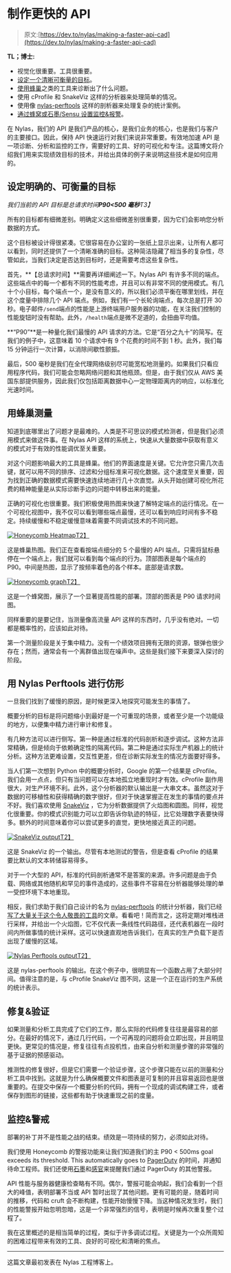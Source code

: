 # 制作更快的 API

> 原文:[https://dev.to/nylas/making-a-faster-api-cad](https://dev.to/nylas/making-a-faster-api-cad)

**TL；博士:**

*   视觉化很重要。工具很重要。
*   [设定一个清晰可衡量的目标](#goal)。
*   [使用蜂巢](#honeycomb)之类的工具来诊断出了什么问题。
*   使用 cProfile 和 SnakeViz 这样的分析器来处理简单的情况。
*   使用像 [nylas-perftools](https://github.com/nylas/nylas-perftools) 这样的剖析器来处理复杂的统计案例。
*   [通过蜂窝或石墨/Sensu 设置监控&报警](#monitoring)。

在 Nylas，我们的 API 是我们产品的核心，是我们业务的核心，也是我们与客户的主要接口。因此，保持 API 快速运行对我们来说非常重要。有效地加速 API 是一项诊断、分析和监控的工作，需要好的工具、好的可视化和专注。这篇博文将介绍我们用来实现绩效目标的技术，并给出具体的例子来说明这些技术是如何应用的。

## [](#set-a-clear-and-measurable-goal)设定明确的、可衡量的目标

*我们当前的 API 目标是总请求时间**P90<500 毫秒**T3】*

所有的目标都有细微差别。明确定义这些细微差别很重要，因为它们会影响您分析数据的方式。

这个目标被设计得很紧凑。它很容易在办公室的一张纸上显示出来，让所有人都可以看到，同时还提供了一个清晰准确的目标。这种简洁隐藏了相当多的复杂性，尽管如此，当我们决定是否达到目标时，还是需要考虑这些复杂性。

首先，**【总请求时间】**需要再详细阐述一下。Nylas API 有许多不同的端点。这些端点中的每一个都有不同的性能考虑，并且可以有非常不同的使用模式。有几十个小目标，每个端点一个，是没有意义的，所以我们必须平衡在哪里划线，并在这个度量中排除几个 API 端点。例如，我们有一个长轮询端点，每次总是打开 30 秒。电子邮件`/send`端点的性能是上游终端用户服务器的功能，在关注我们控制的性能旋钮时没有帮助。此外，`/health`端点是微不足道的，会扭曲平均值。

**“P90”**是一种量化我们最慢的 API 请求的方法。它是“百分之九十”的简写。在我们的例子中，这意味着 10 个请求中有 9 个花费的时间不到 1 秒。此外，我们每 15 分钟运行一次计算，以消除间歇性颤振。

最后，500 毫秒是我们在全代理网络级别尽可能宽松地测量的。如果我们只看应用程序代码，我们可能会忽略网络问题和其他瓶颈。但是，由于我们仅从 AWS 美国东部提供服务，因此我们仅包括距离数据中心一定物理距离内的响应，以标准化光速时间。

## [](#measuring-with-honeycomb)用蜂巢测量

知道到底哪里出了问题才是最难的。人类是不可思议的模式检测者，但是我们必须用模式来做这件事。在 Nylas API 这样的系统上，快速从大量数据中获取有意义的模式对于有效的性能调优至关重要。

对这个问题影响最大的工具是蜂巢。他们的界面速度是关键。它允许您只需几次击键，就可以用不同的排序、过滤和分组标准来可视化数据。这个速度至关重要，因为找到正确的数据模式需要快速连续地进行几十次直觉。从头开始创建可视化所花费的精神能量是从实际诊断手边的问题中转移出来的能量。

正确的可视化也很重要。我们积极使用热图来快速了解特定端点的运行情况。在一个可视化视图中，我不仅可以看到哪些端点最慢，还可以看到响应时间有多不稳定。持续缓慢和不稳定缓慢意味着需要不同调试技术的不同问题。

[![Honeycomb Heatmap](../Images/e1aa2d21bd035386d0a96d46a9b65697.png)T2】](https://res.cloudinary.com/practicaldev/image/fetch/s--61MFAz3G--/c_limit%2Cf_auto%2Cfl_progressive%2Cq_66%2Cw_880/https://www.nylas.com/hs-fs/hubfs/blog%2520images/Making%2520a%2520Faster%2520API/honeycomb-gif.gif)

这是蜂巢热图。我们正在查看按端点细分的 5 个最慢的 API 端点。只需将鼠标悬停在一个端点上，我们就可以看到每个端点的行为。顶部图表是每个端点的 P90。中间是热图，显示了按频率着色的各个样本。底部是请求数。

[![Honeycomb graph](../Images/8ec431272d0717f8d07a144724824103.png)T2】](https://res.cloudinary.com/practicaldev/image/fetch/s--pqKP66mz--/c_limit%2Cf_auto%2Cfl_progressive%2Cq_auto%2Cw_880/https://www.nylas.com/hs-fs/hubfs/blog%2520images/Making%2520a%2520Faster%2520API/honeycomb-graph.png)

这是一个蜂窝图，展示了一个显著提高性能的部署。顶部的图表是 P90 请求时间图。

同样重要的是要记住，当测量像高流量 API 这样的东西时，几乎没有绝对。一切都是概率性的，应该如此对待。

第一个测量阶段是关于集中精力。没有一个绩效项目拥有无限的资源，银弹也很少存在；然而，通常会有一个离群值出现在噪声中。这些是我们接下来要深入探讨的阶段。

## [](#profiling-with-nylas-perftools)用 Nylas Perftools 进行仿形

一旦我们找到了缓慢的原因，是时候更深入地探究可能发生的事情了。

概要分析的目标是将问题缩小到最好是一个可重现的场景，或者至少是一个功能级的地方，以便集中精力进行审计和修复。

有几种方法可以进行侧写。第一种是通过标准的代码剖析和逐步调试。这种方法非常精确，但是倾向于依赖确定性的隔离代码。第二种是通过实际生产机器上的统计分析。这种方法更难设置，交互性更差，但在诊断实际发生的情况方面要好得多。

当人们第一次想到 Python 中的概要分析时，Google 的第一个结果是 cProfile。我们会用一点点，但只有当问题可以在本地孤立地重现时才有效。cProfile 副作用很大，对生产环境不利。此外，这个分析器的默认输出是一大串文本。虽然这对于数据的可移植性和获得精确的数字很好，但对于快速掌握正在发生的事情的要点并不好。我们喜欢使用 [SnakeViz](https://jiffyclub.github.io/snakeviz/) ，它为分析数据提供了火焰图和圆图。同样，视觉化很重要。你的模式识别能力可以立即告诉你轨迹的特征，比它处理数字表要快得多。额外的时间意味着你可以尝试更多的直觉，更快地接近真正的问题。

[![SnakeViz output](../Images/29f7257626607c8a4fdda4922dee18a7.png)T2】](https://res.cloudinary.com/practicaldev/image/fetch/s--6fmRt8cA--/c_limit%2Cf_auto%2Cfl_progressive%2Cq_auto%2Cw_880/https://www.nylas.com/hs-fs/hubfs/blog%2520images/Making%2520a%2520Faster%2520API/snake-viz.png)

这是 SnakeViz 的一个输出。尽管有本地测试的警告，但是查看 cProfile 的结果要比默认的文本转储容易得多。

对于一个大型的 API，标准的代码剖析通常不是答案的来源。许多问题是由于负载、网络或其他随机和罕见的事件造成的，这些事件不容易在分析器能够处理的单一受控环境下本地重现。

相反，我们求助于我们自己设计的名为 [nylas-perftools](https://github.com/nylas/nylas-perftools) 的统计分析器，我们已经[写了大量关于这个令人敬畏的工具](https://www.nylas.com/blog/performance)的文章。看看吧！简而言之，这将定期对堆栈进行采样，并给出一个火焰图，它不仅代表一条线性代码路径，还代表机器在一段时间内所做事情的统计采样。这可以快速直观地告诉我们，在真实的生产负载下是否出现了缓慢的区域。

[![Nylas Perftools output](../Images/86ee4634a367d74bb3bf970228cc1b43.png)T2】](https://res.cloudinary.com/practicaldev/image/fetch/s--P4js92Ze--/c_limit%2Cf_auto%2Cfl_progressive%2Cq_auto%2Cw_880/https://www.nylas.com/hs-fs/hubfs/blog%2520images/Making%2520a%2520Faster%2520API/flame-graph.png)

这是 nylas-perftools 的输出。在这个例子中，很明显有一个函数占用了大部分时间。值得注意的是，与 cProfile SnakeViz 图不同，这是一个正在运行的生产系统的统计表示。

## [](#fixing-amp-validating)修复&验证

如果测量和分析工具完成了它们的工作，那么实际的代码修复往往是最容易的部分。在最好的情况下，通过几行代码，一个可再现的问题将会立即出现，并且明显更快。更常见的情况是，修复往往有点投机性，由来自分析和测量步骤的非常强的基于证据的预感驱动。

推测性的修复很好，但是它们需要一个验证步骤，这个步骤只能在以前的测量和分析工具中找到。这就是为什么确保概要文件和图表是可复制的并且容易返回也是很重要的。在提交中保存一个概要分析的代码，拥有一个现成的调试构建工件，或者保存到图形的链接，这些都有助于快速重现之前的度量。

## [](#monitoring-amp-alerting)监控&警戒

部署的补丁并不是性能之战的结束。绩效是一项持续的努力，必须如此对待。

我们使用 Honeycomb 的警报功能来让我们知道我们的主 P90 < 500ms goal exceeds its threshold. This automatically goes to [PagerDuty](https://www.pagerduty.com/) 的时间，并通知待命工程师。我们还使用[石墨](https://graphiteapp.org/)和[感官](https://sensuapp.org/)来提醒我们通过 PagerDuty 的其他警报。

API 性能与服务器健康检查略有不同。偶尔，警报可能会响起，我们会看到一个巨大的峰值，表明部署不当或 API 暂时出现了其他问题。更有可能的是，随着时间的推移，代码和 cruft 会不断构建，性能开始慢慢下降。当这种情况发生时，我们的性能警报开始忽明忽暗，这是一个非常强烈的信号，表明是时候再次重复整个过程了。

我在这里概述的是相当简单的过程，类似于许多调试过程。关键是为一个众所周知的困难过程带来有效的工具、良好的可视化和清晰的焦点。

* * *

这篇文章最初发表在 Nylas 工程博客上。